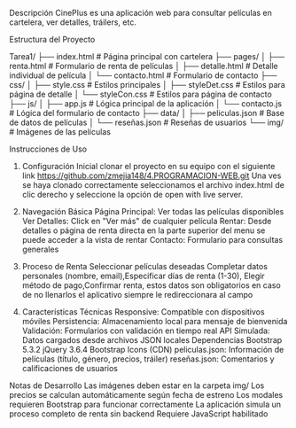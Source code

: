 Descripción
CinePlus es una aplicación web para consultar películas en cartelera, ver detalles, tráilers, etc.

Estructura del Proyecto

Tarea1/
├── index.html              # Página principal con cartelera
├── pages/
│   ├── renta.html          # Formulario de renta de películas
│   ├── detalle.html        # Detalle individual de película
│   └── contacto.html       # Formulario de contacto
├── css/
│   ├── style.css           # Estilos principales
│   ├── styleDet.css        # Estilos para página de detalle
│   └── styleCon.css        # Estilos para página de contacto
├── js/
│   ├── app.js              # Lógica principal de la aplicación
│   └── contacto.js         # Lógica del formulario de contacto
├── data/
│   ├── peliculas.json      # Base de datos de películas
│   └── reseñas.json        # Reseñas de usuarios
└── img/                    # Imágenes de las películas

Instrucciones de Uso
1. Configuración Inicial
clonar el proyecto en su equipo con el siguiente link https://github.com/zmejia148/4.PROGRAMACION-WEB.git
Una ves se haya clonado correctamente seleccionamos el archivo index.html de clic derecho y seleccione la opción de open with live server.

2. Navegación Básica
Página Principal: Ver todas las películas disponibles
Ver Detalles: Click en "Ver más" de cualquier película
Rentar: Desde detalles o página de renta directa en la parte superior del menu se puede acceder a la vista de rentar
Contacto: Formulario para consultas generales

3. Proceso de Renta
Seleccionar películas deseadas
Completar datos personales (nombre, email),Especificar días de renta (1-30), Elegir método de pago,Confirmar renta, estos datos son obligatorios en caso de no llenarlos el aplicativo siempre le redireccionara al campo

4. Características Técnicas
Responsive: Compatible con dispositivos móviles
Persistencia: Almacenamiento local para mensaje de bienvenida
Validación: Formularios con validación en tiempo real
API Simulada: Datos cargados desde archivos JSON locales
Dependencias
Bootstrap 5.3.2
jQuery 3.6.4
Bootstrap Icons (CDN)
peliculas.json: Información de películas (título, género, precios, tráiler)
reseñas.json: Comentarios y calificaciones de usuarios

Notas de Desarrollo
Las imágenes deben estar en la carpeta img/
Los precios se calculan automáticamente según fecha de estreno
Los modales requieren Bootstrap para funcionar correctamente
La aplicación simula un proceso completo de renta sin backend
Requiere JavaScript habilitado

